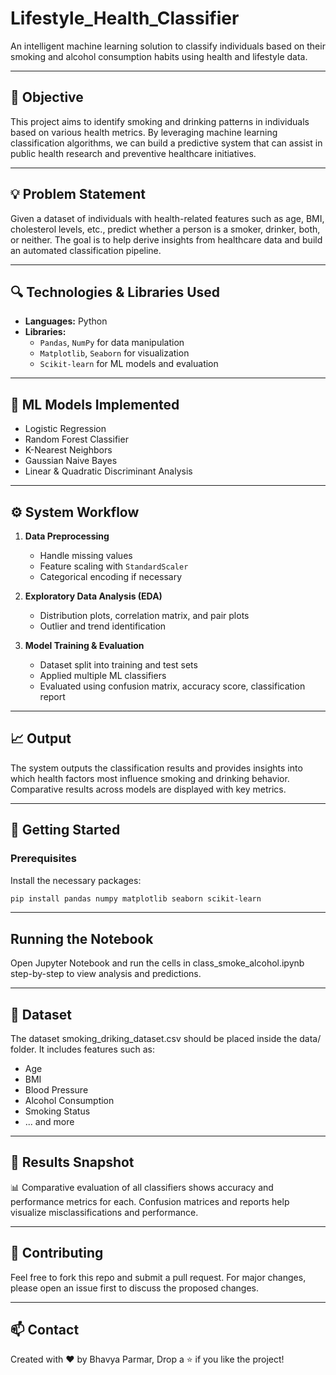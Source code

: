 # Lifestyle_Health_Classifier

An intelligent machine learning solution to classify individuals based on their smoking and alcohol consumption habits using health and lifestyle data.

---

## 📌 Objective

This project aims to identify smoking and drinking patterns in individuals based on various health metrics. By leveraging machine learning classification algorithms, we can build a predictive system that can assist in public health research and preventive healthcare initiatives.

---

## 💡 Problem Statement

Given a dataset of individuals with health-related features such as age, BMI, cholesterol levels, etc., predict whether a person is a smoker, drinker, both, or neither. The goal is to help derive insights from healthcare data and build an automated classification pipeline.

---

## 🔍 Technologies & Libraries Used

- **Languages:** Python  
- **Libraries:**  
  - `Pandas`, `NumPy` for data manipulation  
  - `Matplotlib`, `Seaborn` for visualization  
  - `Scikit-learn` for ML models and evaluation

---

## 🧠 ML Models Implemented

- Logistic Regression  
- Random Forest Classifier  
- K-Nearest Neighbors  
- Gaussian Naive Bayes  
- Linear & Quadratic Discriminant Analysis

---

## ⚙️ System Workflow

1. **Data Preprocessing**  
   - Handle missing values  
   - Feature scaling with `StandardScaler`  
   - Categorical encoding if necessary

2. **Exploratory Data Analysis (EDA)**  
   - Distribution plots, correlation matrix, and pair plots  
   - Outlier and trend identification

3. **Model Training & Evaluation**  
   - Dataset split into training and test sets  
   - Applied multiple ML classifiers  
   - Evaluated using confusion matrix, accuracy score, classification report

---

## 📈 Output

The system outputs the classification results and provides insights into which health factors most influence smoking and drinking behavior. Comparative results across models are displayed with key metrics.

---

## 🏁 Getting Started

### Prerequisites

Install the necessary packages:

```bash
pip install pandas numpy matplotlib seaborn scikit-learn
```

---

## Running the Notebook
Open Jupyter Notebook and run the cells in class_smoke_alcohol.ipynb step-by-step to view analysis and predictions.

---

## 📂 Dataset
The dataset smoking_driking_dataset.csv should be placed inside the data/ folder. It includes features such as:

- Age
- BMI
- Blood Pressure
- Alcohol Consumption
- Smoking Status
- ... and more

--- 

## 🧪 Results Snapshot
📊 Comparative evaluation of all classifiers shows accuracy and performance metrics for each.
Confusion matrices and reports help visualize misclassifications and performance.

---

## 🤝 Contributing
Feel free to fork this repo and submit a pull request. For major changes, please open an issue first to discuss the proposed changes.

---

## 📫 Contact
Created with ❤️ by Bhavya Parmar, Drop a ⭐ if you like the project!
